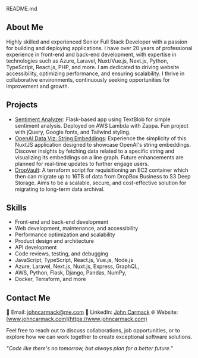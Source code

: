 README.md

## About Me

Highly skilled and experienced Senior Full Stack Developer with a passion for building and deploying applications. I have over 20 years of professional experience in front-end and back-end development, with expertise in technologies such as Azure, Laravel, Nuxt/Vue.js, Next.js, Python, TypeScript, React.js, PHP, and more. I am dedicated to driving website accessibility, optimizing performance, and ensuring scalability. I thrive in collaborative environments, continuously seeking opportunities for improvement and growth.

## Projects

- [Sentiment Analyzer](https://github.com/johncarmack1984/sentiment-analyzer): Flask-based app using TextBlob for simple sentiment analysis. Deployed on AWS Lambda with Zappa. Fun project with jQuery, Google fonts, and Tailwind styling.
- [OpenAI Data Viz: String Embeddings](https://github.com/johncarmack1984/nuxt-w-openai-embedding-data-viz): Experience the simplicity of this NuxtJS application designed to showcase OpenAI's string embeddings. Discover insights by fetching data related to a specific string and visualizing its embeddings on a line graph. Future enhancements are planned for real-time updates to further engage users.
- [DropVault](https://github.com/johncarmack1984/migrate-to-s3-deep-storage-for-business): A terraform script for requisitioning an EC2 container which then can migrate up to 16TB of data from DropBox Business to S3 Deep Storage. Aims to be a scalable, secure, and cost-effective solution for migrating to long-term data archival.

## Skills

- Front-end and back-end development
- Web development, maintenance, and accessibility
- Performance optimization and scalability
- Product design and architecture
- API development
- Code reviews, testing, and debugging
- JavaScript, TypeScript, React.js, Vue.js, Node.js
- Azure, Laravel, Next.js, Nuxt.js, Express, GraphQL,
- AWS, Python, Flask, Django, Pandas, NumPy,
- Docker, Terraform, and more

## Contact Me

📧 Email: johncarmack@me.com
💼 LinkedIn: [John Carmack](https://www.linkedin.com/in/johncarmack)
🌐 Website: [www.johncarmack.com](https://www.johncarmack.com)

Feel free to reach out to discuss collaborations, job opportunities, or to explore how we can work together to create exceptional software solutions.

_"Code like there's no tomorrow, but always plan for a better future."_
